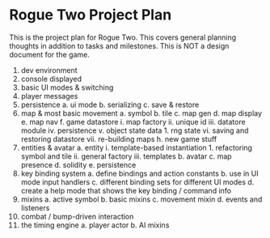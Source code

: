 # Rogue Two Project Plan

This is the project plan for Rogue Two. This covers general planning thoughts in addition to tasks and milestones. This is NOT a design document for the game.

1. dev environment
2. console displayed
3. basic UI modes & switching
4. player messages
5. persistence
    a. ui mode
    b. serializing
    c. save & restore
6. map & most basic movement
    a. symbol
    b. tile
    c. map gen
    d. map display
    e. map nav
    f. game datastore
        i. map factory
        ii. unique id
        iii. datatore module
        iv. persistence
        v. object state data
            1. rng state
        vi. saving and restoring datastore
        vii. re-building maps
    h. new game stuff
7. entities & avatar
    a. entity
        i. template-based instantiation
            1. refactoring symbol and tile 
        ii. general factory
        iii. templates
    b. avatar
    c. map presence
    d. solidity
    e. persistence
8. key binding system
    a. define bindings and action constants
    b. use in UI mode input handlers
    c. different binding sets for different UI modes
    d. create a help mode that shows the key binding / command info
9. mixins
    a. active symbol
    b. basic mixins
    c. movement mixin
    d. events and listeners
10. combat / bump-driven interaction
11. the timing engine
    a. player actor
    b. AI mixins
